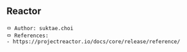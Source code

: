 ## Reactor

```
ㅁ Author: suktae.choi
ㅁ References:
- https://projectreactor.io/docs/core/release/reference/
```
